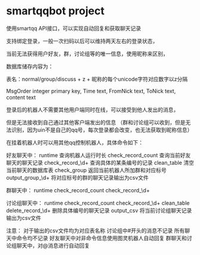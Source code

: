 # smartqqbot project

使用smartqq API接口，可以实现自动回复和获取聊天记录

支持绑定登录，一般一次扫码以后可以维持两天左右的登录状态，

当前无法获得用户好友，群，讨论组等的唯一信息，使用昵称来区别，

数据库储存内容为：

表名：normal/group/discuss + z + 昵称的每个unicode字符对应数字以z分隔

MsgOrder integer primary key,
Time text,
FromNick text,
ToNick text,
content text

登录后的机器人不需要其他用户端同时在线，可以接受到他人发出的消息，

但是无法接收到自己通过其他客户端发出的信息
（群和讨论组可以收到，但是无法识别，因为uin不是自己的qq号，每次登录都会改变，也无法获取到昵称信息）

在挂着机器人时可以用其他qq控制机器人，具体命令如下：

好友聊天中：
runtime 查询机器人运行时长
check_record_count 查询当前好友聊天的聊天记录
check_record_\d+ 查询具体的某条编号的记录
clean_table 清空当前聊天的数据库表
check_group 返回当前机器人所加群和对应标号
output_group_\d+ 将对应标号的群的聊天记录输出为csv文件

群聊天中：
runtime
check_record_count
check_record_\d+

讨论组聊天中：
runtime
check_record_count
check_record_\d+
clean_table
delete_record_\d+ 删除具体编号的聊天记录
output_csv 将当前讨论组聊天记录输出为csv文件

注意：
对于输出的csv文件均为对应表名称
讨论组中#开头的消息不记录
所有聊天中命令均不记录
好友聊天中对非命令信息使用图灵机器人自动回复
群聊天和讨论组聊天中，对@消息进行自动回复


